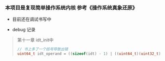 ### 本项目是复现简单操作系统内核 参考《操作系统真象还原》

- 目前还在调试书写中


- debug 记录

 > 第十一章 idt_init中
 > ~~~c
  > // 书上多了一个括号导致出错
 > uint64_t idt_operand = ((sizeof(idt) - 1) | ((uint64_t)(uint32_t)idt << 16));
 > ~~~